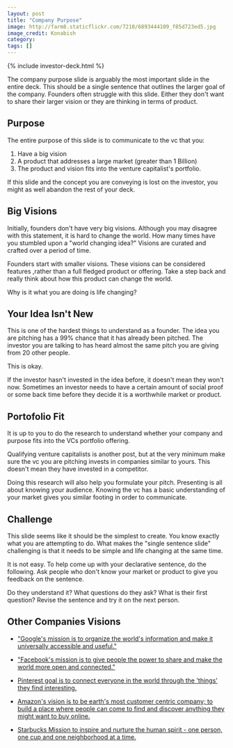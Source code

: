 ```yaml
---
layout: post
title: "Company Purpose"
image: http://farm8.staticflickr.com/7210/6893444109_f85d723ed5.jpg
image_credit: Konabish
category: 
tags: []
---
```

{% include investor-deck.html %}

The company purpose slide is arguably the most important slide in the entire deck. This should be a single sentence that outlines the larger goal of the company. Founders often struggle with this slide. Either they don't want to share their larger vision or they are thinking in terms of product.

## Purpose
The entire purpose of this slide is to communicate to the vc that you:

1. Have a big vision
2. A product that addresses a large market (greater than 1 Billion) 
3. The product and vision fits into the venture capitalist's portfolio.

If this slide and the concept you are conveying is lost on the investor, you might as well abandon the rest of your deck. 

## Big Visions
Initially, founders don't have very big visions. Although you may disagree with this statement, it is hard to change the world. How many times have you stumbled upon a "world changing idea?" Visions are curated and crafted over a period of time.

Founders start with smaller visions. These visions can be considered features ,rather than a full fledged product or offering. Take a step back and really think about how this product can change the world.

Why is it what you are doing is life changing?

## Your Idea Isn't New
This is one of the hardest things to understand as a founder. The idea you are pitching has a 99% chance that it has already been pitched. The investor you are talking to has heard almost the same pitch you are giving from 20 other people.

This is okay.

If the investor hasn't invested in the idea before, it doesn't mean they won't now. Sometimes an investor needs to have a certain amount of social proof or some back time before they decide it is a worthwhile market or product.

## Portofolio Fit
It is up to you to do the research to understand whether your company and purpose fits into the VCs portfolio offering.

Qualifying venture capitalists is another post, but at the very minimum make sure the vc you are pitching invests in companies similar to yours. This doesn't mean they have invested in a competitor.

Doing this research will also help you formulate your pitch. Presenting is all about knowing your audience. Knowing the vc has a basic understanding of your market gives you similar footing in order to communicate.

## Challenge
This slide seems like it should be the simplest to create. You know exactly what you are attempting to do. What makes the "single sentence slide" challenging is that it needs to be simple and life changing at the same time. 

It is not easy. To help come up with your declarative sentence, do the following. Ask people who don't know your market or product to give you feedback on the sentence.

Do they understand it? What questions do they ask? What is their first question? Revise the sentence and try it on the next person.

## Other Companies Visions
* ["Google's mission is to organize the world's information and make it universally accessible and useful."](http://www.google.com/about/company/)

* ["Facebook's mission is to give people the power to share and make the world more open and connected."](https://www.facebook.com/facebook/info)

* [Pinterest goal is to connect everyone in the world through the 'things' they find interesting.](http://pinterest.com/about/)

* [Amazon's vision is to be earth's most customer centric company; to build a place where people can come to find and discover anything they might want to buy online.](http://phx.corporate-ir.net/phoenix.zhtml?c=97664&p=irol-faq#14296)

* [Starbucks Mission to inspire and nurture the human spirit - one person, one cup and one neighborhood at a time.](http://www.starbucks.com/about-us/company-information/mission-statement)

